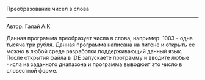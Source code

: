 Преобразование чисел в слова
________________________________
Автор: Галай А.К

Данная программа преобразует числа в слова, например: 1003 - одна тысяча три рубля.
Данная программа написана на питоне и открыть ее можно в любой среде разработки поддерживающий данный язык.
После открытия файла в IDE запускаете программу и вводите любые числа из заданного диапазона и программа выводюит это число в словестной форме.
